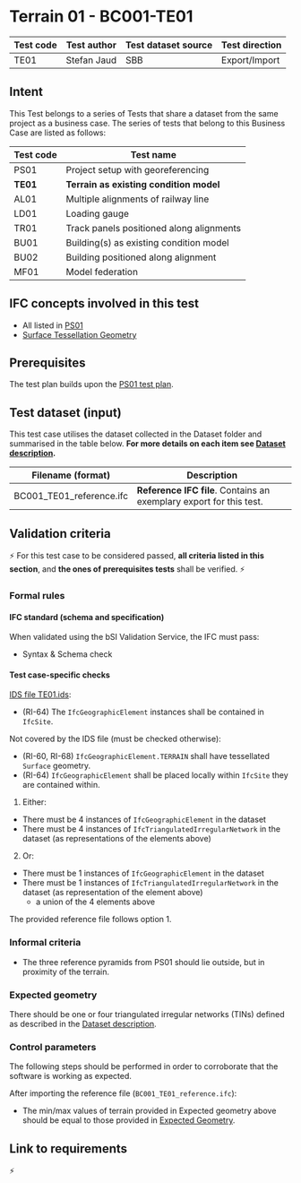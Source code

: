 # Terrain 01 - BC001-TE01

| Test code | Test author     | Test dataset source | Test direction |
|-----------|-----------------|---------------------|----------------|
| TE01      | Stefan Jaud     | SBB                 | Export/Import  |


## Intent

This Test belongs to a series of Tests that share a dataset from the same project as a business case. 
The series of tests that belong to this Business Case are listed as follows:

| Test code | Test name     | 
|-----------|-----------------|
| PS01      | Project setup with georeferencing |
| **TE01**  | **Terrain as existing condition model** |
| AL01      | Multiple alignments of railway line |
| LD01      | Loading gauge|
| TR01      | Track panels positioned along alignments |
| BU01      | Building(s) as existing condition model |
| BU02      | Building positioned along alignment |
| MF01      | Model federation|


## IFC concepts involved in this test

- All listed in [PS01](https://github.com/buildingSMART/IFC4.x-IF/tree/main/tests/PS01#ifc-concepts-involved-in-this-test)
- [Surface Tessellation Geometry](https://ifc43-docs.standards.buildingsmart.org/IFC/RELEASE/IFC4x3/HTML/concepts/Product_Shape/Product_Geometric_Representation/Surface_Geometry/Surface_Tessellation_Geometry/content.html)


## Prerequisites

The test plan builds upon the [PS01 test plan](../PS01/Readme.md).


## Test dataset (input)

This test case utilises the dataset collected in the Dataset folder and summarised in the table below. **For more details on each item see [Dataset description](Dataset/README.md).**

| Filename (format)         | Description                                                        |
|---------------------------|--------------------------------------------------------------------|
| BC001_TE01_reference.ifc  | **Reference IFC file**. Contains an exemplary export for this test.|


## Validation criteria

:zap: For this test case to be considered passed, **all criteria listed in this section**, and **the ones of prerequisites tests** shall be verified. :zap:

### Formal rules

#### IFC standard (schema and specification)

When validated using the bSI Validation Service, the IFC must pass:

- Syntax & Schema check


#### Test case-specific checks

[IDS file TE01.ids](./Dataset/TE01.ids):

- (RI-64) The `IfcGeographicElement` instances shall be contained in `IfcSite`.

Not covered by the IDS file (must be checked otherwise):

- (RI-60, RI-68) `IfcGeographicElement.TERRAIN` shall have tessellated `Surface` geometry.
- (RI-64) `IfcGeographicElement` shall be placed locally within `IfcSite` they are contained within.

1. Either:
- There must be 4 instances of `IfcGeographicElement` in the dataset
- There must be 4 instances of `IfcTriangulatedIrregularNetwork` in the dataset (as representations of the elements above)

2. Or:
- There must be 1 instances of `IfcGeographicElement` in the dataset
- There must be 1 instances of `IfcTriangulatedIrregularNetwork` in the dataset (as representation of the element above)
    - a union of the 4 elements above

The provided reference file follows option 1.


### Informal criteria

- The three reference pyramids from PS01 should lie outside, but in proximity of the terrain.


### Expected geometry

There should be one or four triangulated irregular networks (TINs) defined as described in the [Dataset description](./Dataset/README.md).



### Control parameters

The following steps should be performed in order to corroborate that the software is working as expected.

After importing the reference file (`BC001_TE01_reference.ifc`):

- The min/max values of terrain provided in Expected geometry above should be equal to those provided in [Expected Geometry](#expected-geometry).


## Link to requirements

:zap:
